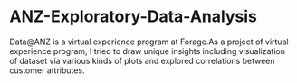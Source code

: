 # ANZ-Exploratory-Data-Analysis
Data@ANZ is a virtual experience program at Forage.As a project of virtual experience program, I tried
to draw unique insights including visualization of dataset via various kinds of plots and explored correlations between customer attributes.
